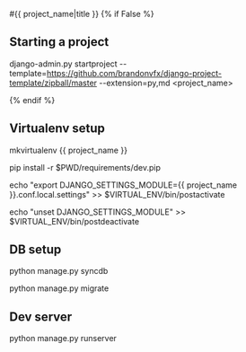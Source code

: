 #{{ project_name|title }}
{% if False %}

## Starting a project

django-admin.py startproject --template=https://github.com/brandonvfx/django-project-template/zipball/master --extension=py,md <project_name>

{% endif %}
## Virtualenv setup
mkvirtualenv {{ project_name }} 

pip install -r $PWD/requirements/dev.pip

echo "export DJANGO_SETTINGS_MODULE={{ project_name }}.conf.local.settings" >> $VIRTUAL_ENV/bin/postactivate

echo "unset DJANGO_SETTINGS_MODULE" >> $VIRTUAL_ENV/bin/postdeactivate

## DB setup
python manage.py syncdb

python manage.py migrate

## Dev server
python manage.py runserver

